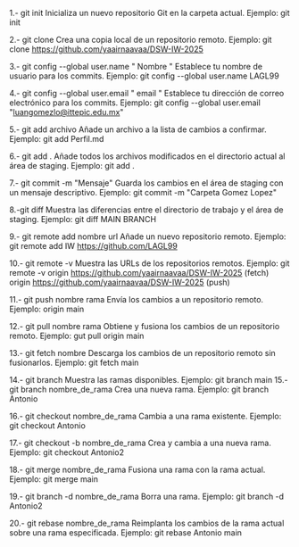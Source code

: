 1.- git init
    Inicializa un nuevo repositorio Git en la carpeta actual.
 Ejemplo: git init

2.- git clone
    Crea una copia local de un repositorio remoto.
 Ejemplo: git clone https://github.com/yaairnaavaa/DSW-IW-2025 

3.- git config --global user.name " Nombre "
    Establece tu nombre de usuario para los commits.
 Ejemplo: git config --global user.name LAGL99

4.- git config --global user.email " email "
    Establece tu dirección de correo electrónico para los commits. 
 Ejemplo: git config --global user.email "luangomezlo@ittepic.edu.mx"

5.- git add archivo
    Añade un archivo a la lista de cambios a confirmar.
 Ejemplo: git add Perfil.md

6.- git add .
    Añade todos los archivos modificados en el directorio actual al área de staging.
Ejemplo: git add . 

7.- git commit -m "Mensaje"
    Guarda los cambios en el área de staging con un mensaje descriptivo.
 Ejemplo: git commit -m "Carpeta Gomez Lopez"

8.-git diff 
    Muestra las diferencias entre el directorio de trabajo y el área de staging.
 Ejemplo: git diff  MAIN BRANCH

9.- git remote add nombre url
    Añade un nuevo repositorio remoto. 
 Ejemplo: git remote add IW https://github.com/LAGL99

10.- git remote -v
    Muestra las URLs de los repositorios remotos. 
 Ejemplo: git remote -v 
    origin  https://github.com/yaairnaavaa/DSW-IW-2025 (fetch)
    origin  https://github.com/yaairnaavaa/DSW-IW-2025 (push)     

11.- git push nombre rama
    Envía los cambios a un repositorio remoto. 
Ejemplo: origin main

12.- git pull nombre rama
    Obtiene y fusiona los cambios de un repositorio remoto. 
Ejemplo: gut pull origin main

13.- git fetch nombre 
    Descarga los cambios de un repositorio remoto sin fusionarlos. 
Ejemplo: git fetch main 

14.- git branch
    Muestra las ramas disponibles.
Ejemplo: git branch
        main
15.- git branch nombre_de_rama
    Crea una nueva rama.
Ejemplo: git branch Antonio

16.- git checkout nombre_de_rama
    Cambia a una rama existente.
Ejemplo: git checkout Antonio

17.- git checkout -b nombre_de_rama
    Crea y cambia a una nueva rama.
Ejemplo: git checkout Antonio2

18.- git merge nombre_de_rama
    Fusiona una rama con la rama actual.
Ejemplo: git merge main

19.- git branch -d nombre_de_rama
    Borra una rama.
Ejemplo: git branch -d Antonio2

20.- git rebase nombre_de_rama
    Reimplanta los cambios de la rama actual sobre una rama especificada. 
Ejemplo: git rebase Antonio main 